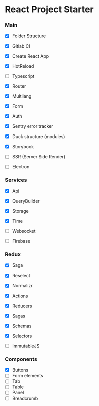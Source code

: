 # React Project Starter

### Main
- [x] Folder Structure
- [x] Gitlab CI
- [x] Create React App
- [x] HotReload
- [ ] Typescript
- [x] Router 
- [x] Multilang
- [x] Form
- [x] Auth
- [x] Sentry error tracker
- [x] Duck structure (modules)
- [x] Storybook
- [ ] SSR (Server Side Render)
- [ ] Electron


### Services
- [x] Api
- [x] QueryBuilder
- [x] Storage
- [x] Time
- [ ] Websocket
- [ ] Firebase


### Redux
- [x] Saga
- [x] Reselect
- [x] Normalizr
- [x] Actions 
- [x] Reducers 
- [x] Sagas 
- [x] Schemas 
- [x] Selectors 
- [ ] ImmutableJS


### Components
- [x] Buttons
- [ ] Form elements
- [ ] Tab
- [ ] Table
- [ ] Panel
- [ ] Breadcrumb
